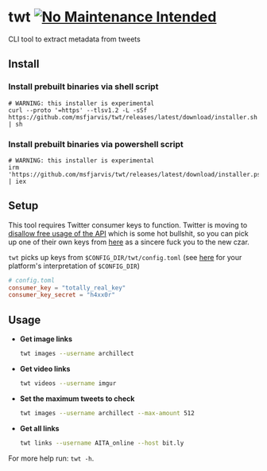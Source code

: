 # twt [![No Maintenance Intended](http://unmaintained.tech/badge.svg)](http://unmaintained.tech/)

CLI tool to extract metadata from tweets

## Install

### Install prebuilt binaries via shell script

```shell
# WARNING: this installer is experimental
curl --proto '=https' --tlsv1.2 -L -sSf https://github.com/msfjarvis/twt/releases/latest/download/installer.sh | sh
```

### Install prebuilt binaries via powershell script

```shell
# WARNING: this installer is experimental
irm 'https://github.com/msfjarvis/twt/releases/latest/download/installer.ps1' | iex
```

## Setup

This tool requires Twitter consumer keys to function. Twitter is moving to [disallow free usage of the API](https://fxtwitter.com/twitterdev/status/1621026986784337922) which is some hot bullshit, so you can pick up one of their own keys from [here](https://gist.github.com/shobotch/5160017) as a sincere fuck you to the new czar.

`twt` picks up keys from `$CONFIG_DIR/twt/config.toml` (see [here](https://docs.rs/dirs/latest/dirs/fn.config_dir.html) for your platform's interpretation of `$CONFIG_DIR`)

```toml
# config.toml
consumer_key = "totally_real_key"
consumer_key_secret = "h4xx0r"
```

## Usage

- **Get image links**

    ```sh
    twt images --username archillect
    ```

- **Get video links**

    ```sh
    twt videos --username imgur
    ```

- **Set the maximum tweets to check**

    ```sh
    twt images --username archillect --max-amount 512
    ```

- **Get all links**

    ```sh
    twt links --username AITA_online --host bit.ly
    ```

For more help run: `twt -h`.
